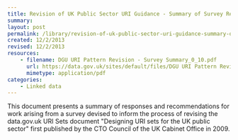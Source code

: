```yaml
---
title: Revision of UK Public Sector URI Guidance - Summary of Survey Responses
summary: 
layout: post
permalink: /library/revision-of-uk-public-sector-uri-guidance-summary-of-survey-responses
created: 12/2/2013
revised: 12/2/2013
resources:
    - filename: DGU URI Pattern Revision - Survey Summary_0_10.pdf
      url: https://data.gov.uk/sites/default/files/DGU URI Pattern Revision - Survey Summary_0_10.pdf
      mimetype: application/pdf
categories:
    - Linked data
---
```


<p>This document presents a summary of responses and recommendations for work arising from a survey devised to inform the process of revising the data.gov.uk URI Sets document "Designing URI sets for the UK public sector" first published by the CTO Council of the UK Cabinet Office in 2009.</p>


